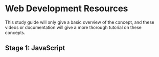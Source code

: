 # Web Development Resources

This study guide will only give a basic overview of the concept, and these videos or documentation will give a more thorough tutorial on these concepts.

## Stage 1: JavaScript
